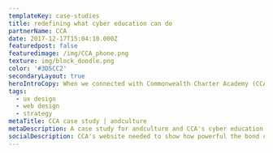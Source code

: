 ```yaml
---
templateKey: case-studies
title: redefining what cyber education can do
partnerName: CCA
date: 2017-12-17T15:04:10.000Z
featuredpost: false
featuredimage: /img/CCA_phone.png
texture: img/block_doodle.png
color: '#3D5CC2'
secondaryLayout: true
heroIntroCopy: When we connected with Commonwealth Charter Academy (CCA), they had just dropped “Connections” from their name and shifted away from their parent company. Competition for students was fierce among cyber schools, not to mention school districts and private schools.
tags:
  - ux design
  - web design
  - strategy
metaTitle: CCA case study | andculture
metaDescription: A case study for andculture and CCA's cyber education website
socialDescription: CCA's website needed to show how powerful the bond can be between a cyber school and its families. That's when andculture comes in with a little UX and developer magic.
---
```

